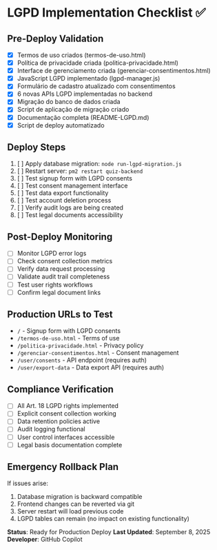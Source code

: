 # LGPD Implementation Checklist ✅

## Pre-Deploy Validation
- [x] Termos de uso criados (termos-de-uso.html)
- [x] Política de privacidade criada (politica-privacidade.html)  
- [x] Interface de gerenciamento criada (gerenciar-consentimentos.html)
- [x] JavaScript LGPD implementado (lgpd-manager.js)
- [x] Formulário de cadastro atualizado com consentimentos
- [x] 6 novas APIs LGPD implementadas no backend
- [x] Migração do banco de dados criada
- [x] Script de aplicação de migração criado
- [x] Documentação completa (README-LGPD.md)
- [x] Script de deploy automatizado

## Deploy Steps
1. [ ] Apply database migration: `node run-lgpd-migration.js`
2. [ ] Restart server: `pm2 restart quiz-backend`
3. [ ] Test signup form with LGPD consents
4. [ ] Test consent management interface
5. [ ] Test data export functionality
6. [ ] Test account deletion process
7. [ ] Verify audit logs are being created
8. [ ] Test legal documents accessibility

## Post-Deploy Monitoring  
- [ ] Monitor LGPD error logs
- [ ] Check consent collection metrics
- [ ] Verify data request processing
- [ ] Validate audit trail completeness
- [ ] Test user rights workflows
- [ ] Confirm legal document links

## Production URLs to Test
- `/` - Signup form with LGPD consents
- `/termos-de-uso.html` - Terms of use
- `/politica-privacidade.html` - Privacy policy  
- `/gerenciar-consentimentos.html` - Consent management
- `/user/consents` - API endpoint (requires auth)
- `/user/export-data` - Data export API (requires auth)

## Compliance Verification
- [ ] All Art. 18 LGPD rights implemented
- [ ] Explicit consent collection working
- [ ] Data retention policies active
- [ ] Audit logging functional
- [ ] User control interfaces accessible
- [ ] Legal basis documentation complete

## Emergency Rollback Plan
If issues arise:
1. Database migration is backward compatible
2. Frontend changes can be reverted via git
3. Server restart will load previous code
4. LGPD tables can remain (no impact on existing functionality)

**Status**: Ready for Production Deploy
**Last Updated**: September 8, 2025
**Developer**: GitHub Copilot

